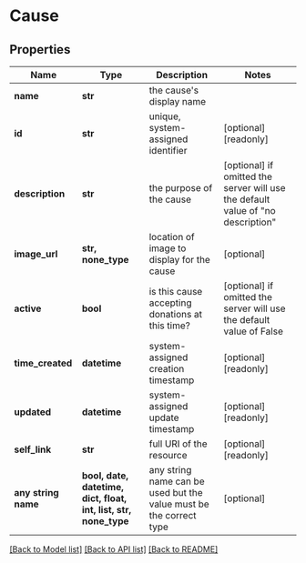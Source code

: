 # Cause


## Properties
Name | Type | Description | Notes
------------ | ------------- | ------------- | -------------
**name** | **str** | the cause&#39;s display name | 
**id** | **str** | unique, system-assigned identifier | [optional] [readonly] 
**description** | **str** | the purpose of the cause | [optional]  if omitted the server will use the default value of "no description"
**image_url** | **str, none_type** | location of image to display for the cause | [optional] 
**active** | **bool** | is this cause accepting donations at this time? | [optional]  if omitted the server will use the default value of False
**time_created** | **datetime** | system-assigned creation timestamp | [optional] [readonly] 
**updated** | **datetime** | system-assigned update timestamp | [optional] [readonly] 
**self_link** | **str** | full URI of the resource | [optional] [readonly] 
**any string name** | **bool, date, datetime, dict, float, int, list, str, none_type** | any string name can be used but the value must be the correct type | [optional]

[[Back to Model list]](../README.md#documentation-for-models) [[Back to API list]](../README.md#documentation-for-api-endpoints) [[Back to README]](../README.md)



